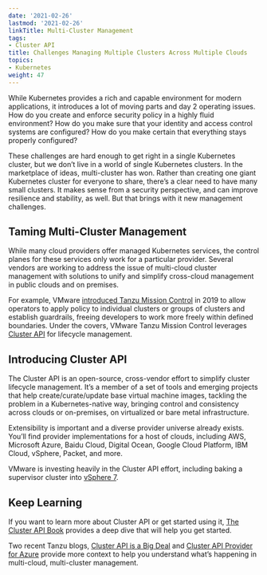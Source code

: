 ```yaml
---
date: '2021-02-26'
lastmod: '2021-02-26'
linkTitle: Multi-Cluster Management
tags:
- Cluster API
title: Challenges Managing Multiple Clusters Across Multiple Clouds
topics:
- Kubernetes
weight: 47
---
```


While Kubernetes provides a rich and capable environment for modern applications, it introduces a lot of moving parts and day 2 operating issues. How do you create and enforce security policy in a highly fluid environment? How do you make sure that your identity and access control systems are configured? How do you make certain that everything stays properly configured?

These challenges are hard enough to get right in a single Kubernetes cluster, but we don’t live in a world of single Kubernetes clusters. In the marketplace of ideas, multi-cluster has won. Rather than creating one giant Kubernetes cluster for everyone to share, there’s a clear need to have many small clusters. It makes sense from a security perspective, and can improve resilience and stability, as well. But that brings with it new management challenges.

## Taming Multi-Cluster Management 

While many cloud providers offer managed Kubernetes services, the control planes for these services only work for a particular provider. Several vendors are working to address the issue of multi-cloud cluster management with solutions to unify and simplify cross-cloud management in public clouds and on premises. 

For example, VMware [introduced Tanzu Mission Control](https://tanzu.vmware.com/content/tanzu-mission-control/introducing-vmware-tanzu-mission-control-to-bring-order-to-cluster-chaos) in 2019 to allow operators to apply policy to individual clusters or groups of clusters and establish guardrails, freeing developers to work more freely within defined boundaries. Under the covers, VMware Tanzu Mission Control leverages [Cluster API](https://github.com/kubernetes-sigs/cluster-api) for lifecycle management. 

## Introducing Cluster API

The Cluster API is an open-source, cross-vendor effort to simplify cluster lifecycle management. It’s a member of a set of tools and emerging projects that help create/curate/update base virtual machine images, tackling the problem in a Kubernetes-native way, bringing control and consistency across clouds or on-premises, on virtualized or bare metal infrastructure. 

Extensibility is important and a diverse provider universe already exists. You’ll find provider implementations for a host of clouds, including AWS, Microsoft Azure, Baidu Cloud, Digital Ocean, Google Cloud Platform, IBM Cloud, vSphere, Packet, and more. 

VMware is investing heavily in the Cluster API effort, including baking a supervisor cluster into [vSphere 7](https://tanzu.vmware.com/content/blog/vsphere-7-and-tanzu-kubernetes-grid-powerful-platform-for-architecting-modern-apps).

## Keep Learning

If you want to learn more about Cluster API or get started using it, [The Cluster API Book](https://cluster-api.sigs.k8s.io/) provides a deep dive that will help you get started. 

Two recent Tanzu blogs, [Cluster API is a Big Deal](https://tanzu.vmware.com/content/blog/cluster-api-is-a-big-deal-joe-beda-craig-mcluckie-tell-you-why) and [Cluster API Provider for Azure](https://tanzu.vmware.com/content/blog/cluster-api-provider-for-azure-is-another-giant-leap-for-the-community) provide more context to help you understand what’s happening in multi-cloud, multi-cluster management.